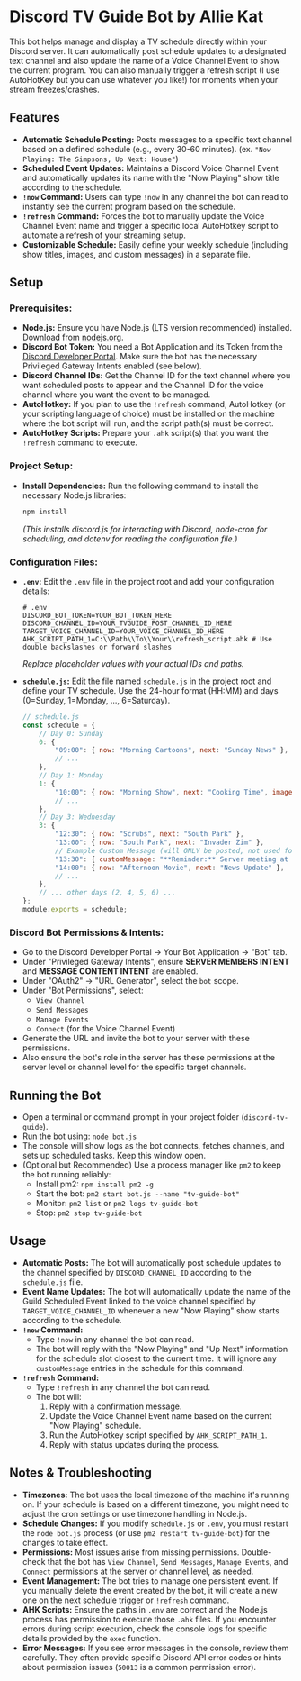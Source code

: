# Discord TV Guide Bot by Allie Kat

This bot helps manage and display a TV schedule directly within your Discord server.
It can automatically post schedule updates to a designated text channel and also update the name of a Voice Channel Event to show the current program.
You can also manually trigger a refresh script (I use AutoHotKey but you can use whatever you like!) for moments when your stream freezes/crashes.

## Features

*   **Automatic Schedule Posting:** Posts messages to a specific text channel based on a defined schedule (e.g., every 30-60 minutes). (ex. `"Now Playing: The Simpsons, Up Next: House"`)
*   **Scheduled Event Updates:** Maintains a Discord Voice Channel Event and automatically updates its name with the "Now Playing" show title according to the schedule.
*   **`!now` Command:** Users can type `!now` in any channel the bot can read to instantly see the current program based on the schedule.
*   **`!refresh` Command:** Forces the bot to manually update the Voice Channel Event name and trigger a specific local AutoHotkey script to automate a refresh of your streaming setup.
*   **Customizable Schedule:** Easily define your weekly schedule (including show titles, images, and custom messages) in a separate file.

## Setup

### Prerequisites:

*   **Node.js:** Ensure you have Node.js (LTS version recommended) installed. Download from [nodejs.org](https://nodejs.org/).
*   **Discord Bot Token:** You need a Bot Application and its Token from the [Discord Developer Portal](https://discord.com/developers/applications). Make sure the bot has the necessary Privileged Gateway Intents enabled (see below).
*   **Discord Channel IDs:** Get the Channel ID for the text channel where you want scheduled posts to appear and the Channel ID for the voice channel where you want the event to be managed.
*   **AutoHotkey:** If you plan to use the `!refresh` command, AutoHotkey (or your scripting language of choice) must be installed on the machine where the bot script will run, and the script path(s) must be correct.
*   **AutoHotkey Scripts:** Prepare your `.ahk` script(s) that you want the `!refresh` command to execute.

### Project Setup:

*   **Install Dependencies:** Run the following command to install the necessary Node.js libraries:
    ```bash
    npm install
    ```
    *(This installs discord.js for interacting with Discord, node-cron for scheduling, and dotenv for reading the configuration file.)*

### Configuration Files:

*   **`.env`:** Edit the `.env` file in the project root and add your configuration details:
    ```dotenv
    # .env
    DISCORD_BOT_TOKEN=YOUR_BOT_TOKEN_HERE
    DISCORD_CHANNEL_ID=YOUR_TVGUIDE_POST_CHANNEL_ID_HERE
    TARGET_VOICE_CHANNEL_ID=YOUR_VOICE_CHANNEL_ID_HERE
    AHK_SCRIPT_PATH_1=C:\\Path\\To\\Your\\refresh_script.ahk # Use double backslashes or forward slashes
    ```
    *Replace placeholder values with your actual IDs and paths.*

*   **`schedule.js`:** Edit the file named `schedule.js` in the project root and define your TV schedule. Use the 24-hour format (HH:MM) and days (0=Sunday, 1=Monday, ..., 6=Saturday).
    ```javascript
    // schedule.js
    const schedule = {
        // Day 0: Sunday
        0: {
            "09:00": { now: "Morning Cartoons", next: "Sunday News" },
            // ...
        },
        // Day 1: Monday
        1: {
            "10:00": { now: "Morning Show", next: "Cooking Time", image: "https://example.com/images/cooking.png" },
            // ...
        },
        // Day 3: Wednesday
        3: {
            "12:30": { now: "Scrubs", next: "South Park" },
            "13:00": { now: "South Park", next: "Invader Zim" },
            // Example Custom Message (will ONLY be posted, not used for !now or event name)
            "13:30": { customMessage: "**Reminder:** Server meeting at 2PM!" },
            "14:00": { now: "Afternoon Movie", next: "News Update" },
            // ...
        },
        // ... other days (2, 4, 5, 6) ...
    };
    module.exports = schedule;
    ```

### Discord Bot Permissions & Intents:

*   Go to the Discord Developer Portal -> Your Bot Application -> "Bot" tab.
*   Under "Privileged Gateway Intents", ensure **SERVER MEMBERS INTENT** and **MESSAGE CONTENT INTENT** are enabled.
*   Under "OAuth2" -> "URL Generator", select the `bot` scope.
*   Under "Bot Permissions", select:
    *   `View Channel`
    *   `Send Messages`
    *   `Manage Events`
    *   `Connect` (for the Voice Channel Event)
*   Generate the URL and invite the bot to your server with these permissions.
*   Also ensure the bot's role in the server has these permissions at the server level or channel level for the specific target channels.

## Running the Bot

*   Open a terminal or command prompt in your project folder (`discord-tv-guide`).
*   Run the bot using: `node bot.js`
*   The console will show logs as the bot connects, fetches channels, and sets up scheduled tasks. Keep this window open.
*   (Optional but Recommended) Use a process manager like `pm2` to keep the bot running reliably:
    *   Install pm2: `npm install pm2 -g`
    *   Start the bot: `pm2 start bot.js --name "tv-guide-bot"`
    *   Monitor: `pm2 list` or `pm2 logs tv-guide-bot`
    *   Stop: `pm2 stop tv-guide-bot`

## Usage

*   **Automatic Posts:** The bot will automatically post schedule updates to the channel specified by `DISCORD_CHANNEL_ID` according to the `schedule.js` file.
*   **Event Name Updates:** The bot will automatically update the name of the Guild Scheduled Event linked to the voice channel specified by `TARGET_VOICE_CHANNEL_ID` whenever a new "Now Playing" show starts according to the schedule.
*   **`!now` Command:**
    *   Type `!now` in any channel the bot can read.
    *   The bot will reply with the "Now Playing" and "Up Next" information for the schedule slot closest to the current time. It will ignore any `customMessage` entries in the schedule for this command.
*   **`!refresh` Command:**
    *   Type `!refresh` in any channel the bot can read.
    *   The bot will:
        1.  Reply with a confirmation message.
        2.  Update the Voice Channel Event name based on the current "Now Playing" schedule.
        3.  Run the AutoHotkey script specified by `AHK_SCRIPT_PATH_1`.
        4.  Reply with status updates during the process.

## Notes & Troubleshooting

*   **Timezones:** The bot uses the local timezone of the machine it's running on. If your schedule is based on a different timezone, you might need to adjust the cron settings or use timezone handling in Node.js.
*   **Schedule Changes:** If you modify `schedule.js` or `.env`, you must restart the `node bot.js` process (or use `pm2 restart tv-guide-bot`) for the changes to take effect.
*   **Permissions:** Most issues arise from missing permissions. Double-check that the bot has `View Channel`, `Send Messages`, `Manage Events`, and `Connect` permissions at the server or channel level, as needed.
*   **Event Management:** The bot tries to manage one persistent event. If you manually delete the event created by the bot, it will create a new one on the next schedule trigger or `!refresh` command.
*   **AHK Scripts:** Ensure the paths in `.env` are correct and the Node.js process has permission to execute those `.ahk` files. If you encounter errors during script execution, check the console logs for specific details provided by the `exec` function.
*   **Error Messages:** If you see error messages in the console, review them carefully. They often provide specific Discord API error codes or hints about permission issues (`50013` is a common permission error).
